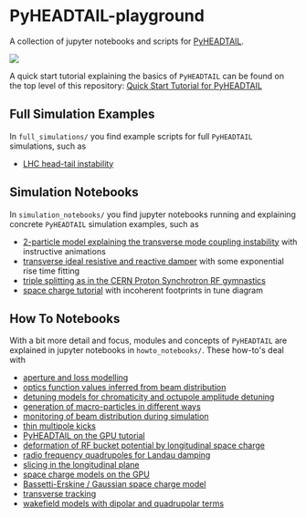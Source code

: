 # PyHEADTAIL-playground
A collection of jupyter notebooks and scripts for [PyHEADTAIL](https://github.com/PyCOMPLETE/PyHEADTAIL).

<a href="https://cern.ch/swanserver/cgi-bin/go?projurl=https://github.com/PyCOMPLETE/PyHEADTAIL-playground.git" target="_blank"><img src="http://swanserver.web.cern.ch/swanserver/images/badge_swan_white_150.png"/></a>

A quick start tutorial explaining the basics of `PyHEADTAIL` can be found on the top level of this repository:
[Quick Start Tutorial for PyHEADTAIL](https://nbviewer.jupyter.org/github/PyCOMPLETE/PyHEADTAIL-playground/blob/master/Tutorial.ipynb)

## Full Simulation Examples

In `full_simulations/` you find example scripts for full `PyHEADTAIL` simulations, such as
* [LHC head-tail instability](https://github.com/PyCOMPLETE/PyHEADTAIL-playground/tree/master/full_simulations/LHC_instability)

## Simulation Notebooks

In `simulation_notebooks/` you find jupyter notebooks running and explaining concrete `PyHEADTAIL` simulation examples, such as
* [2-particle model explaining the transverse mode coupling instability](https://nbviewer.jupyter.org/github/PyCOMPLETE/PyHEADTAIL-playground/blob/master/simulation_notebooks/Transverse_Mode_Coupling_Instability/TMCI_2particle_model.ipynb) with instructive animations
* [transverse ideal resistive and reactive damper](https://nbviewer.jupyter.org/github/PyCOMPLETE/PyHEADTAIL-playground/blob/master/simulation_notebooks/TransverseDamper.ipynb) with some exponential rise time fitting
* [triple splitting as in the CERN Proton Synchrotron RF gymnastics](https://nbviewer.jupyter.org/github/PyCOMPLETE/PyHEADTAIL-playground/blob/master/simulation_notebooks/PS-TripleBunchSplitting.ipynb)
* [space charge tutorial](https://nbviewer.jupyter.org/github/PyCOMPLETE/PyHEADTAIL-playground/blob/master/simulation_notebooks/SpaceChargeTutorial.ipynb) with incoherent footprints in tune diagram

## How To Notebooks

With a bit more detail and focus, modules and concepts of `PyHEADTAIL` are explained in jupyter notebooks in `howto_notebooks/`. These how-to's deal with
* [aperture and loss modelling](https://nbviewer.jupyter.org/github/PyCOMPLETE/PyHEADTAIL-playground/blob/master/howto_notebooks/ApertureNLossesTest.ipynb)
* [optics function values inferred from beam distribution](https://nbviewer.jupyter.org/github/PyCOMPLETE/PyHEADTAIL-playground/blob/master/howto_notebooks/BeamOptics.ipynb)
* [detuning models for chromaticity and octupole amplitude detuning](https://nbviewer.jupyter.org/github/PyCOMPLETE/PyHEADTAIL-playground/blob/master/howto_notebooks/DetunersTest.ipynb)
* [generation of macro-particles in different ways](https://nbviewer.jupyter.org/github/PyCOMPLETE/PyHEADTAIL-playground/blob/master/howto_notebooks/GeneratorTest.ipynb)
* [monitoring of beam distribution during simulation](https://nbviewer.jupyter.org/github/PyCOMPLETE/PyHEADTAIL-playground/blob/master/howto_notebooks/MonitorTest.ipynb)
* [thin multipole kicks](https://nbviewer.jupyter.org/github/PyCOMPLETE/PyHEADTAIL-playground/blob/master/howto_notebooks/MultipolesTest.ipynb)
* [PyHEADTAIL on the GPU tutorial](https://nbviewer.jupyter.org/github/PyCOMPLETE/PyHEADTAIL-playground/blob/master/howto_notebooks/PyHEADTAIL_on_GPU_Tutorial.ipynb)
* [deformation of RF bucket potential by longitudinal space charge](https://nbviewer.jupyter.org/github/PyCOMPLETE/PyHEADTAIL-playground/blob/master/howto_notebooks/RFBucket_Potential_Deformation.ipynb)
* [radio frequency quadrupoles for Landau damping](https://nbviewer.jupyter.org/github/PyCOMPLETE/PyHEADTAIL-playground/blob/master/howto_notebooks/RFQTest.ipynb)
* [slicing in the longitudinal plane](https://nbviewer.jupyter.org/github/PyCOMPLETE/PyHEADTAIL-playground/blob/master/howto_notebooks/SlicingTest.ipynb)
* [space charge models on the GPU](https://nbviewer.jupyter.org/github/PyCOMPLETE/PyHEADTAIL-playground/blob/master/howto_notebooks/Space_Charge_on_the_GPU.ipynb)
* [Bassetti-Erskine / Gaussian space charge model](https://nbviewer.jupyter.org/github/PyCOMPLETE/PyHEADTAIL-playground/blob/master/howto_notebooks/TransverseGaussianSpaceCharge.ipynb)
* [transverse tracking](https://nbviewer.jupyter.org/github/PyCOMPLETE/PyHEADTAIL-playground/blob/master/howto_notebooks/TransverseTrackingTest.ipynb)
* [wakefield models with dipolar and quadrupolar terms](https://nbviewer.jupyter.org/github/PyCOMPLETE/PyHEADTAIL-playground/blob/master/howto_notebooks/WakeTest.ipynb)
